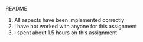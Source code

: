 README
1. All aspects have been implemented correctly
2. I have not worked with anyone for this assignment 
3. I spent about 1.5 hours on this assignment